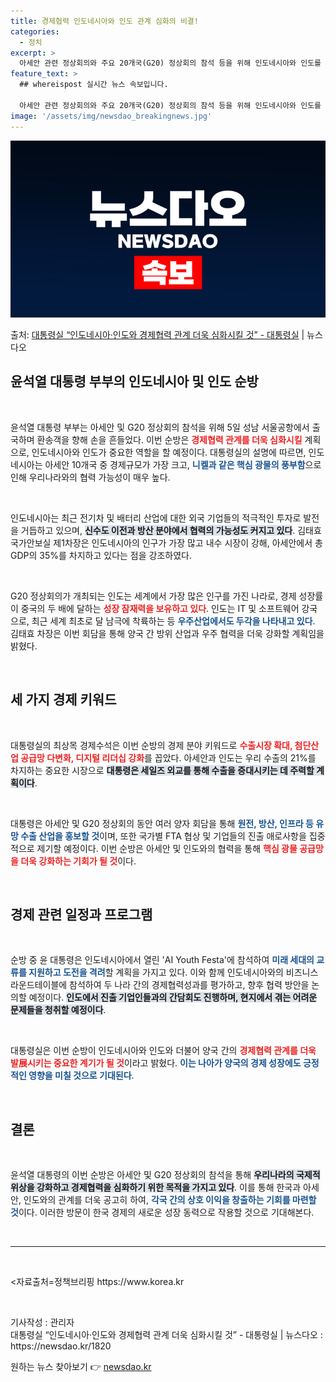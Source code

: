 ```yaml
---
title: 경제협력 인도네시아와 인도 관계 심화의 비결!
categories:
  - 정치
excerpt: >
  아세안 관련 정상회의와 주요 20개국(G20) 정상회의 참석 등을 위해 인도네시아와 인도를 순방하는 윤석열 …
feature_text: >
  ## whereispost 실시간 뉴스 속보입니다.

  아세안 관련 정상회의와 주요 20개국(G20) 정상회의 참석 등을 위해 인도네시아와 인도를 순방하는 윤석열 …
image: '/assets/img/newsdao_breakingnews.jpg'
---
```


![뉴스다오 속보](/assets/img/newsdao_breakingnews.jpg)

<p>출처: <a href="https://newsdao.kr/1820" rel="dofollow">대통령실 “인도네시아·인도와 경제협력 관계 더욱 심화시킬 것” - 대통령실</a> | 뉴스다오</p>

<h2 data-ke-size="size26">윤석열 대통령 부부의 인도네시아 및 인도 순방</h2>
<p data-ke-size="size16">&nbsp;</p>
윤석열 대통령 부부는 아세안 및 G20 정상회의 참석을 위해 5일 성남 서울공항에서 출국하며 환송객을 향해 손을 흔들었다. 이번 순방은 <b><span style="color: #ee2323;">경제협력 관계를 더욱 심화시킬</span></b> 계획으로, 인도네시아와 인도가 중요한 역할을 할 예정이다. 대통령실의 설명에 따르면, 인도네시아는 아세안 10개국 중 경제규모가 가장 크고, <b><span style="color: #1a5490;">니켈과 같은 핵심 광물의 풍부함</span></b>으로 인해 우리나라와의 협력 가능성이 매우 높다. 

<p data-ke-size="size16">&nbsp;</p>
인도네시아는 최근 전기차 및 배터리 산업에 대한 외국 기업들의 적극적인 투자로 발전을 거듭하고 있으며, <b><span style="background-color: #21538527;">신수도 이전과 방산 분야에서 협력의 가능성도 커지고 있다</span></b>. 김태효 국가안보실 제1차장은 인도네시아의 인구가 가장 많고 내수 시장이 강해, 아세안에서 총 GDP의 35%를 차지하고 있다는 점을 강조하였다. 

<p data-ke-size="size16">&nbsp;</p>
G20 정상회의가 개최되는 인도는 세계에서 가장 많은 인구를 가진 나라로, 경제 성장률이 중국의 두 배에 달하는 <b><span style="color: #ee2323;">성장 잠재력을 보유하고 있다</span></b>. 인도는 IT 및 소프트웨어 강국으로, 최근 세계 최초로 달 남극에 착륙하는 등 <b><span style="color: #1a5490;">우주산업에서도 두각을 나타내고 있다</span></b>. 김태효 차장은 이번 회담을 통해 양국 간 방위 산업과 우주 협력을 더욱 강화할 계획임을 밝혔다.

<p data-ke-size="size16">&nbsp;</p>
<h2 data-ke-size="size26">세 가지 경제 키워드</h2>
<p data-ke-size="size16">&nbsp;</p>
대통령실의 최상목 경제수석은 이번 순방의 경제 분야 키워드로 <b><span style="color: #ee2323;">수출시장 확대, 첨단산업 공급망 다변화, 디지털 리더십 강화</span></b>를 꼽았다. 아세안과 인도는 우리 수출의 21%를 차지하는 중요한 시장으로 <b><span style="background-color: #21538527;">대통령은 세일즈 외교를 통해 수출을 증대시키는 데 주력할 계획이다</span></b>. 

<p data-ke-size="size16">&nbsp;</p>
대통령은 아세안 및 G20 정상회의 동안 여러 양자 회담을 통해 <b><span style="color: #1a5490;">원전, 방산, 인프라 등 유망 수출 산업을 홍보할 것</span></b>이며, 또한 국가별 FTA 협상 및 기업들의 진출 애로사항을 집중적으로 제기할 예정이다. 이번 순방은 아세안 및 인도와의 협력을 통해 <b><span style="color: #ee2323;">핵심 광물 공급망을 더욱 강화하는 기회가 될 것</span></b>이다.

<p data-ke-size="size16">&nbsp;</p>
<h2 data-ke-size="size26">경제 관련 일정과 프로그램</h2>
<p data-ke-size="size16">&nbsp;</p>
순방 중 윤 대통령은 인도네시아에서 열린 'AI Youth Festa'에 참석하여 <b><span style="color: #1a5490;">미래 세대의 교류를 지원하고 도전을 격려</span></b>할 계획을 가지고 있다. 이와 함께 인도네시아와의 비즈니스 라운드테이블에 참석하여 두 나라 간의 경제협력성과를 평가하고, 향후 협력 방안을 논의할 예정이다. <b><span style="background-color: #21538527;">인도에서 진출 기업인들과의 간담회도 진행하며, 현지에서 겪는 어려운 문제들을 청취할 예정이다</span></b>. 

<p data-ke-size="size16">&nbsp;</p>
대통령실은 이번 순방이 인도네시아와 인도와 더불어 양국 간의 <b><span style="color: #ee2323;">경제협력 관계를 더욱 발展시키는 중요한 계기가 될 것</span></b>이라고 밝혔다. <b><span style="color: #1a5490;">이는 나아가 양국의 경제 성장에도 긍정적인 영향을 미칠 것으로 기대된다</span></b>. 

<p data-ke-size="size16">&nbsp;</p>
<h2 data-ke-size="size26">결론</h2>
<p data-ke-size="size16">&nbsp;</p>
윤석열 대통령의 이번 순방은 아세안 및 G20 정상회의 참석을 통해 <b><span style="background-color: #21538527;">우리나라의 국제적 위상을 강화하고 경제협력을 심화하기 위한 목적을 가지고 있다</span></b>. 이를 통해 한국과 아세안, 인도와의 관계를 더욱 공고히 하여, <b><span style="color: #1a5490;">각국 간의 상호 이익을 창출하는 기회를 마련할 것</span></b>이다. 이러한 방문이 한국 경제의 새로운 성장 동력으로 작용할 것으로 기대해본다.

<p data-ke-size="size16">&nbsp;</p>
<hr />
<p data-ke-size="size16">&nbsp;</p>
<자료출처=정책브리핑 https://www.korea.kr</p>
<p data-ke-size="size16">&nbsp;</p>
기사작성 : 관리자<br /> 
대통령실 “인도네시아·인도와 경제협력 관계 더욱 심화시킬 것” - 대통령실 | 뉴스다오  : https://newsdao.kr/1820 
 

원하는 뉴스 찾아보기 👉 <a href="https://newsdao.kr" rel="dofollow">newsdao.kr</a>


